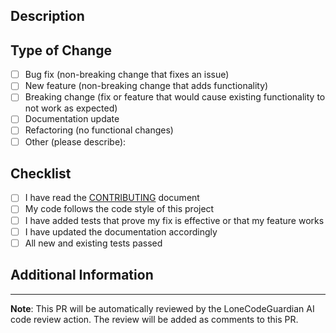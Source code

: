 ## Description

<!-- Describe the changes you've made -->

## Type of Change

<!-- Mark the appropriate option with an "x" -->

- [ ] Bug fix (non-breaking change that fixes an issue)
- [ ] New feature (non-breaking change that adds functionality)
- [ ] Breaking change (fix or feature that would cause existing functionality to not work as expected)
- [ ] Documentation update
- [ ] Refactoring (no functional changes)
- [ ] Other (please describe):

## Checklist

<!-- Mark the appropriate options with an "x" -->

- [ ] I have read the [CONTRIBUTING](CONTRIBUTING.md) document
- [ ] My code follows the code style of this project
- [ ] I have added tests that prove my fix is effective or that my feature works
- [ ] I have updated the documentation accordingly
- [ ] All new and existing tests passed

## Additional Information

<!-- Any additional information or context about the PR -->

---

**Note**: This PR will be automatically reviewed by the LoneCodeGuardian AI code review action. The review will be added as comments to this PR. 